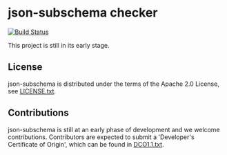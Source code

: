 # json-subschema checker

[![Build Status](https://travis-ci.com/IBM/json-subschema.svg?branch=master)](https://travis-ci.com/IBM/json-subschema)

This project is still in its early stage.

## License

json-subschema is distributed under the terms of the Apache 2.0
License, see [LICENSE.txt](LICENSE.txt).

## Contributions

json-subschema is still at an early phase of development and we
welcome contributions. Contributors are expected to submit a
'Developer's Certificate of Origin', which can be found in
[DCO1.1.txt](DCO1.1.txt).
